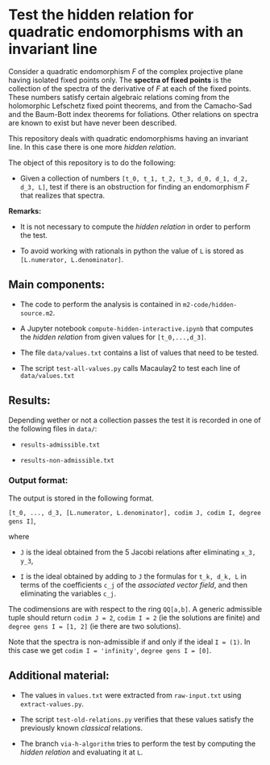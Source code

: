 # Test the hidden relation for quadratic endomorphisms with an invariant line

Consider a quadratic endomorphism *F* of the complex projective plane having isolated fixed points only. The **spectra of fixed points** is the collection of the spectra of the derivative of *F* at each of the fixed points. These numbers satisfy certain algebraic relations coming from the holomorphic Lefschetz fixed point theorems, and from the Camacho-Sad and the Baum-Bott index theorems for foliations. Other relations on spectra are known to exist but have never been described.

This repository deals with quadratic endomorphisms having an invariant line. In this case there is one more *hidden relation*.

The object of this repository is to do the following:

* Given a collection of numbers `[t_0, t_1, t_2, t_3, d_0, d_1, d_2, d_3, L]`, test if there is an obstruction for finding an endomorphism *F* that realizes that spectra.

**Remarks:** 

* It is not necessary to compute the *hidden relation* in order to perform the test.

* To avoid working with rationals in python the value of `L` is stored as `[L.numerator, L.denominator]`.


## Main components:

* The code to perform the analysis is contained in `m2-code/hidden-source.m2`.

* A Jupyter notebook `compute-hidden-interactive.ipynb` that computes the *hidden relation* from given values for `[t_0,...,d_3]`.

* The file `data/values.txt` contains a list of values that need to be tested.

* The script `test-all-values.py` calls Macaulay2 to test each line of `data/values.txt`


## Results:

Depending wether or not a collection passes the test it is recorded in one of the following files in `data/`:

* `results-admissible.txt`

* `results-non-admissible.txt`


### Output format:

The output is stored in the following format.

`[t_0, ..., d_3, [L.numerator, L.denominator], codim J, codim I, degree gens I]`,

where 

* `J` is the ideal obtained from the 5 Jacobi relations after eliminating `x_3, y_3`,

* `I` is the ideal obtained by adding to `J` the formulas for `t_k, d_k, L` in terms of the coefficients `c_j` of the *associated vector field*, and then eliminating the variables `c_j`.

The codimensions are with respect to the ring `QQ[a,b]`. A generic admissible tuple should return `codim J = 2`, `codim I = 2` (ie the solutions are finite) and `degree gens I = [1, 2]` (ie there are two solutions).

Note that the spectra is non-admissible if and only if the ideal `I = (1)`. In this case we get `codim I = 'infinity'`, `degree gens I = [0]`.


## Additional material:

* The values in `values.txt` were extracted from `raw-input.txt` using `extract-values.py`.

* The script `test-old-relations.py` verifies that these values satisfy the previously known *classical* relations.

* The branch `via-h-algorithm` tries to perform the test by computing the *hidden relation* and evaluating it at `L`.
